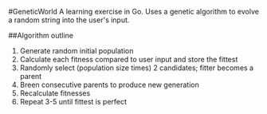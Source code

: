 #GeneticWorld
A learning exercise in Go. Uses a genetic algorithm to evolve a 
random string into the user's input. 

##Algorithm outline
1. Generate random initial population
2. Calculate each fitness compared to user input and store the fittest
3. Randomly select (population size times) 2 candidates; fitter becomes a parent
4. Breen consecutive parents to produce new generation
5. Recalculate fitnesses
6. Repeat 3-5 until fittest is perfect
